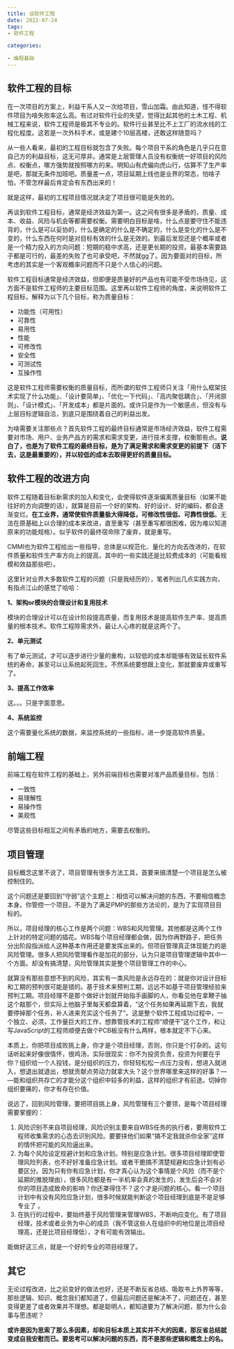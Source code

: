```yaml
---
title: 谈软件工程
date: 2022-07-24
tags: 
- 软件工程

categories:

- 编程基础
---
```




## 软件工程的目标

在一次项目的方案上，利益干系人又一次给项目，雪山加霜。由此知道，怪不得软件项目为啥失败率这么高。有过对软件行业的失望，觉得比起其他的土木工程、机械工程来说，软件工程师是极其不专业的。软件行业甚至比不上工厂的流水线的工程化程度。这若是一次外科手术，或是建个10层高楼，还敢这样随意吗？



从一些人看来，最初的工程目标就包含了失败。每个项目干系的角色是几乎只在意自己方的利益目标，这无可厚非。通常是上层管理人员没有权衡统一好项目的风险点、权衡点，哪方强势就按照哪方的来。明知山有虎偏向虎山行，估算不了生产率是吧，那就无条件加班吧。质量差一点，项目延期上线也是业界的常态，怕啥子怕，不管怎样最后肯定会有东西出来的！



就是这样，最初的工程项目情况就决定了项目很可能是失败的。



再谈到软件工程目标，通常是经济效益为第一。这之间有很多是矛盾的，质量、成本、收益、风险与机会等都需要权衡。需要明白目标是啥，什么点是要守住不能违背的，什么是可以妥协的，什么是确定的什么是不确定的，什么是变化的什么是不变的，什么东西在何时是对目标有效的什么是无效的。到最后发现还是个概率或者是一个精力投入的方向问题：短期的稳中求高，还是更长期的投资。最基本需要路子都是可行的，最差的失败了也可承受吧，不然就gg了。因为要面对的目标，所考虑的其实是一个客观概率问题而不只是个人信心的问题。



软件工程目标通常是经济效益，但即便是质量好的产品也有可能不受市场待见，这方面不是软件工程师的主要目标范围。这里再以软件工程师的角度，来说明软件工程目标，解释为以下几个目标，称为质量目标：

- 功能性（可用性）
- 可靠性
- 易用性
- 性能
- 可修改性
- 安全性
- 可测试性
- 互操作性

这是软件工程师需要权衡的质量目标，而所谓的软件工程师只关注「用什么框架技术实现了什么功能」、「设计要简单」、「优化一下代码」、「高内聚低耦合」、「开闭原则」、「设计模式」、「开发成本」都是片面的。或许只是作为一个敏感点，但没有与上层目标逻辑自洽，到底只是围绕着自己的利益出发。



为啥需要关注那些点？首先软件工程的最终目标通常是市场经济效益，软件工程需要对市场、用户、业务产品方的需求和需求变更，进行技术支撑，权衡那些点。**说白了，也是为了软件工程的最终目标，是为了满足需求和需求变更的前提下（活下去，这是最重要的），并以较低的成本去取得更好的质量目标。**



## 软件工程的改进方向

软件工程随着目标新需求的加入和变化，会使得软件逐渐偏离质量目标（如果不能往好的方向调整的话），就算是目前一个好的架构、好的设计、好的编码，都会逐渐变烂。**在工业界，通常使软件质量极大得降低，可修改性很低、可靠性很低**。无法在原基础上以合理的成本来改进，直至重写（甚至重写都很困难，因为难以知道原来的功能规格）。似乎软件的最终宿命除了废弃，就是重写。



CMMI也为软件工程给出一些指导，总体是以规范化、量化的方向去改进的，在软件质量和软件生产率方向上的提高，其中的一些实践还是比较费成本的（可能看规模和效益那些吧）。



这里针对业界大多数软件工程的问题（只是我经历的），笔者列出几点实践方向，有指点江山的感觉了哈哈：

**1、架构or模块的合理设计和复用技术**

模块的合理设计可以在设计阶段提高质量，而复用技术是提高软件生产率、提高质量的根本技术。软件工程除需求外，最让人心疼的就是这两个了。



**2、单元测试**

有了单元测试，才可以逐步进行少量的重构，以较低的成本却能够有效延长软件系统的寿命，甚至可以让系统起死回生。不然系统要想跟上变化，那就要废弃或重写了。



**3、提高工作效率**

这。。。只是字面意思。



**4、系统监控**

这个需要量化系统的数据，来监控系统的一些指标，进一步提高软件质量。



## 前端工程

前端工程在软件工程的基础上，另外前端目标也需要对准产品质量目标，包括：

- 一致性
- 易理解性
- 易操作性
- 美观性

尽管这些目标相互之间有矛盾的地方，需要去权衡的。



## 项目管理

目标概念这里不说了，项目管理有很多方法工具，首要来搞清楚一个项目是怎么被控制住的。

这个问题还是要回到“守弱”这个主题上：相信可以解决问题的东西，不要相信概念本身。你管控一个项目，不是为了满足PMP的那些方法论的，是为了实现项目目标的。

所以，项目经理的核心工作是两个问题：WBS和风险管理。其他都是这两个工作上针对的特定问题的插花。WBS每个项目经理都会做，因为你再野路子，把任务分出阶段指派给人这种基本作用还是要发挥出来的。但项目管理真正体现能力的是风险管理。很多人把风险管理看作是加花的部分，认为只是项目管理逻辑中其中一个方面。却没有搞清楚，风险管理其实是整个项目管理工作的中心。

就算没有那些意想不到的风险，其实有一类风险是永远存在的：就是你对设计目标和工期的预判很可能是错的。基于技术来预判工期，远远不如基于项目管理经验来预判工期。项目经理不是那个做好计划就开始指手画脚的人，你看见他在拿鞭子抽这个敲那个，但实际上他脑子里每天都盘算着，“这个任务如果再延期下去，我就要停掉那个任务，补人进来充实这个任务了”。这是整个软件工程成功过程中，一个独立、必须，工作量巨大的工作，想靠管技术的工程师“顺便干”这个工作，和让写JavaScript的工程师顺便去做个PCB板没有什么两样，根本就定不下心来。

本质上，你把项目成败挑上身，你才是个项目经理，否则，你只是个打杂的。这句话听起来好像很情怀，很鸡汤，实际很现实：你不为投资负责，投资为何要在乎你？组织给一个人投钱，是分组织的压力，你轻轻松松一点压力没有，想进入就进入，想退出就退出，想就贡献点劳动力就拿大头？这个世界哪里来这样的好事？— —能和组织共存亡的才能分这个组织中较多的利益，这样的组织才有前途。切掉你组织要痛的，你才有存在价值。

说远了，回到风险管理，要把项目挑上身，风险管理有三个要领，是每个项目经理需要掌握的：

1. 风险识别不来自项目经理，风险识别主要来自WBS任务的执行者，要用软件工程师收集需求的心态去识别风险。要要挟他们如果“搞不定我就杀你全家”这样的情怀把可能的风险逼出来。
2. 为每个风险设定规避计划和应急计划。特别是应急计划。很多项目经理即使管理风险列表，也不好好准备应急计划。或者干脆搞不清楚规避和应急计划有必要区分。因为只有你有应急计划，你才真心认为这个事情是个风险（而不是个延期的推脱理由），很多风险都是有一半机率会真的发生的，发生后会不会对你的项目造成致命的影响？你还罩得住不？这个才是问题的核心。看一个项目计划中有没有风险应急计划，很多时候就能判断这个项目经理到底是不是足够专业了 。
3. 在执行的过程中，要始终基于风险管理来管理WBS，不断响应变化。有了项目经理，技术或者业务为中心的成员（我不管这些人在组织中的地位是比项目经理高，还是比项目经理低），才有可能有效输出。

能做好这三点，就是一个好的专业的项目经理了。



## 其它

无论过程改进，比之前变好的做法也好，还是不断反省总结、吸取书上外界等等，那些逻辑、知识、概念我们都知道了，但最后问题还是解决不了，问题还在，甚至变得更差了或者效果并不理想。都是聪明人，都知道要为了解决问题，那为什么会事与愿违呢？

**或许是因为思索了那么多因素，却和目标本质上其实并不大的因素，那反省总结就变成自我安慰而已。要思考可以解决问题的东西，而不是那些逻辑和概念上的名。**









